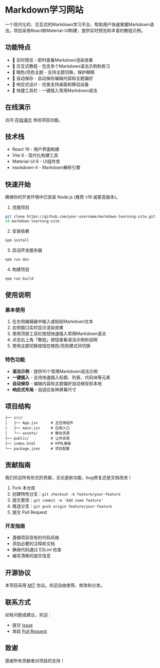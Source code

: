 # Markdown学习网站

一个现代化的、交互式的Markdown学习平台，帮助用户快速掌握Markdown语法。项目采用React和Material-UI构建，提供实时预览和丰富的教程示例。

## 功能特点

- 🚀 实时预览 - 即时查看Markdown渲染效果
- 📝 交互式教程 - 包含多个Markdown语法示例和练习
- 🎨 暗色/亮色主题 - 支持主题切换，保护眼睛
- 💾 自动保存 - 自动保存编辑内容和主题偏好
- 📱 响应式设计 - 完美支持桌面和移动设备
- 🎯 快捷工具栏 - 一键插入常用Markdown语法

## 在线演示

访问 [在线演示](https://your-demo-url.com) 体验项目功能。

## 技术栈

- React 19 - 用户界面构建
- Vite 6 - 现代化构建工具
- Material-UI 6 - UI组件库
- markdown-it - Markdown解析引擎

## 快速开始

确保你的开发环境中已安装 Node.js (推荐 v18 或更高版本)。

1. 克隆项目

```bash
git clone https://github.com/your-username/markdown-learning-site.git
cd markdown-learning-site
```

2. 安装依赖

```bash
npm install
```

3. 启动开发服务器

```bash
npm run dev
```

4. 构建项目

```bash
npm run build
```

## 使用说明

### 基本使用

1. 在左侧编辑器中输入或粘贴Markdown文本
2. 右侧窗口实时显示渲染效果
3. 使用顶部工具栏按钮快速插入常用Markdown语法
4. 点击右上角「教程」按钮查看语法示例和说明
5. 使用主题切换按钮在暗色/亮色模式间切换

### 特色功能

- **语法示例** - 提供10个常用Markdown语法示例
- **一键插入** - 支持快速插入标题、列表、代码块等元素
- **自动保存** - 编辑内容和主题偏好自动保存到本地
- **响应式布局** - 自适应各种屏幕尺寸

## 项目结构

```
├── src/
│   ├── App.jsx      # 主应用组件
│   ├── main.jsx     # 应用入口
│   └── assets/      # 静态资源
├── public/          # 公共资源
├── index.html       # HTML模板
└── package.json     # 项目配置
```

## 贡献指南

我们欢迎所有形式的贡献，无论是新功能、bug修复还是文档改进！

1. Fork 本仓库
2. 创建特性分支：`git checkout -b feature/your-feature`
3. 提交更改：`git commit -m 'Add some feature'`
4. 推送分支：`git push origin feature/your-feature`
5. 提交 Pull Request

### 开发指南

- 遵循项目现有的代码风格
- 添加必要的注释和文档
- 确保代码通过 ESLint 检查
- 编写清晰的提交信息

## 开源协议

本项目采用 [MIT](LICENSE) 协议。欢迎自由使用、修改和分发。

## 联系方式

如有问题或建议，欢迎：

- 提交 [Issue](https://github.com/your-username/markdown-learning-site/issues)
- 发起 [Pull Request](https://github.com/your-username/markdown-learning-site/pulls)

## 致谢

感谢所有贡献者对项目的支持！
